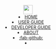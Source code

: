 <header><navbar type="dark" placement="top" type="inverse">
  <a slot="brand" href="{{baseUrl}}/index.html" title="Home" class="navbar-brand"><img width="30px" src="{{baseUrl}}favicon.ico"></img></a>
  <li><a href="{{baseUrl}}index.html" class="nav-link">HOME</a></li>
  <li><a href="{{baseUrl}}UserGuide.html" class="nav-link">USER GUIDE</a></li>
  <li><a href="{{baseUrl}}DeveloperGuide.html" class="nav-link">DEVELOPER GUIDE</a></li>
  <li><a href="{{baseUrl}}about.html" class="nav-link">ABOUT</a></li>
  <li>
    <a href="https://github.com/RepoSense/reposense" target="_blank" class="nav-link"><md>:fab-github:</md></a>
  </li>
  <li slot="right">
    <form class="navbar-form">
      <searchbar :data="searchData" placeholder="Search" :on-hit="searchCallback" menu-align-right></searchbar>
    </form>
  </li>
</navbar></header>
